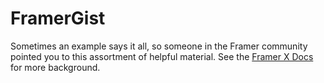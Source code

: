 # FramerGist
Sometimes an example says it all, so someone in the Framer community pointed you to this assortment of helpful material. See the [Framer X Docs](https://framer.com/docs/) for more background.
